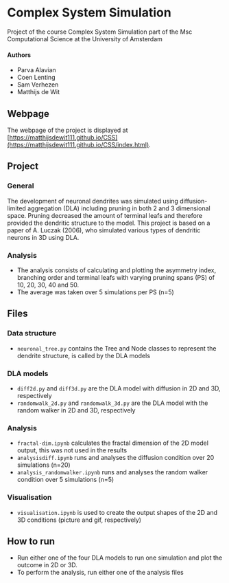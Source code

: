 # Complex System Simulation
Project of the course Complex System Simulation part of the Msc Computational Science at the University of Amsterdam

#### Authors
* Parva Alavian
* Coen Lenting
* Sam Verhezen
* Matthijs de Wit

## Webpage
The webpage of the project is displayed at [https://matthijsdewit111.github.io/CSS](https://matthijsdewit111.github.io/CSS/index.html).

## Project
### General
The development of neuronal dendrites was simulated using diffusion-limited aggregation (DLA) including pruning in both 2 and 3 dimensional space. Pruning decreased the amount of terminal leafs and therefore provided the dendritic structure to the model. This project is based on a paper of A. Luczak (2006), who
simulated various types of dendritic neurons in 3D using DLA.

### Analysis
* The analysis consists of calculating and plotting the asymmetry index, branching order and terminal leafs with varying pruning spans (PS) of 10, 20, 30, 40 and 50.
* The average was taken over 5 simulations per PS (n=5)

## Files
### Data structure
* ```neuronal_tree.py``` contains the Tree and Node classes to represent the dendrite structure, is called by the DLA models

### DLA models
* ```diff2d.py``` and ```diff3d.py``` are the DLA model with diffusion in 2D and 3D, respectively
* ```randomwalk_2d.py``` and ```randomwalk_3d.py``` are the DLA model with the random walker in 2D and 3D, respectively

### Analysis
* ```fractal-dim.ipynb``` calculates the fractal dimension of the 2D model output, this was not used in the results
* ```analysisdiff.ipynb``` runs and analyses the diffusion condition over 20 simulations (n=20)
* ```analysis_randomwalker.ipynb``` runs and analyses the random walker condition over 5 simulations (n=5)

### Visualisation
* ```visualisation.ipynb``` is used to create the output shapes of the 2D and 3D conditions (picture and gif, respectively)

## How to run
* Run either one of the four DLA models to run one simulation and plot the outcome in 2D or 3D.
* To perform the analysis, run either one of the analysis files
